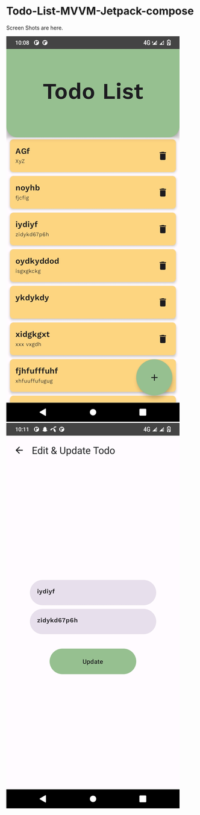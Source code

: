 # Todo-List-MVVM-Jetpack-compose
Screen Shots are here.


![Screen Shorts](https://github.com/saqib00786/Todo-List-MVVM-Jetpack-compose/blob/Todo_List_app/Screen%20Short/shot_1.jpg)
![Screen Shorts](https://github.com/saqib00786/Todo-List-MVVM-Jetpack-compose/blob/Todo_List_app/Screen%20Short/shot_2.jpg)
